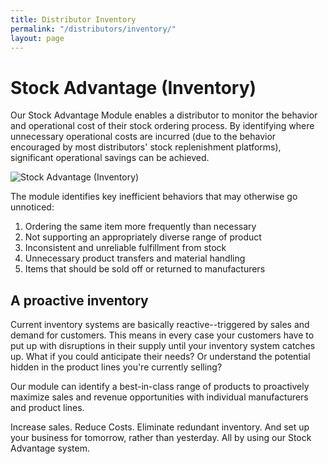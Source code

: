 ```yaml
---
title: Distributor Inventory
permalink: "/distributors/inventory/"
layout: page
---
```


# Stock Advantage (Inventory)

Our Stock Advantage Module enables a distributor to monitor the behavior and operational cost of their stock ordering process. By identifying where unnecessary operational costs are incurred (due to the behavior encouraged by most distributors' stock replenishment platforms), significant operational savings can be achieved.  

<div class="bg-white text-center p-3 my-5">
  <img src="/uploads/inventory-overview.png" alt="Stock Advantage (Inventory)">
</div>

The module identifies key inefficient behaviors that may otherwise go unnoticed:

1.  Ordering the same item more frequently than necessary
2.  Not supporting an appropriately diverse range of product
3.  Inconsistent and unreliable fulfillment from stock
4.  Unnecessary product transfers and material handling
5.  Items that should be sold off or returned to manufacturers

<h2 class="color-orange mt-5 mb-3">A proactive inventory</h2>

Current inventory systems are basically reactive--triggered by sales and demand for customers. This means in every case your customers have to put up with disruptions in their supply until your inventory system catches up. What if you could anticipate their needs? Or understand the potential hidden in the product lines you're currently selling?

Our module can identify a best-in-class range of products to proactively maximize sales and revenue opportunities with individual manufacturers and product lines.

Increase sales. Reduce Costs. Eliminate redundant inventory. And set up your business for tomorrow, rather than yesterday. All by using our Stock Advantage system.

